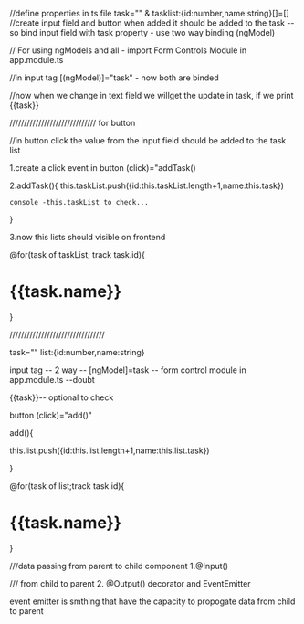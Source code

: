 //define properties in ts file
task="" & tasklist:{id:number,name:string}[]=[]
//create input field and button 
  when added it should be added to the task --so bind input field with task property - use two way binding (ngModel)

//  For using ngModels and all - import Form Controls Module in app.module.ts

//in input tag [(ngModel)]="task" - now both are binded

//now when we change in text field we willget the update in task, if we print {{task}}


//////////////////////////////
for button


//in button click the value from the input field should be added to the task list

1.create a click event in button (click)="addTask()

2.addTask(){
    this.taskList.push({id:this.taskList.length+1,name:this.task})

    console -this.taskList to check...
}

3.now this lists should visible on frontend

@for(task of taskList; track task.id){
  <h1>{{task.name}}</h1>
}


/////////////////////////////////

task=""
list:{id:number,name:string}

input tag  -- 2 way -- [ngModel]=task  -- form control module in app.module.ts --doubt

{{task}}-- optional to check




button (click)="add()"

add(){

  this.list.push({id:this.list.length+1,name:this.list.task})


}

@for(task of list;track task.id){
  <h1>{{task.name}}</h1>
}


///data passing from parent to child component 
  1.@Input()


  /// from child to parent 
  2. @Output() decorator and EventEmitter

  event emitter is smthing that have the capacity to propogate data from child to parent

  













